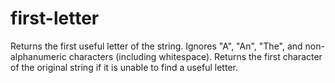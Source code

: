# first-letter

Returns the first useful letter of the string. Ignores "A", "An", "The", and non-alphanumeric characters (including whitespace). Returns the first character of the original string if it is unable to find a useful letter.
